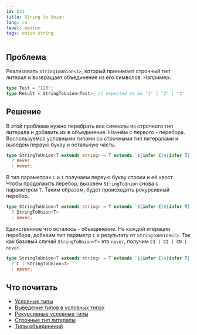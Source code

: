 ```yaml
---
id: 531
title: String to Union
lang: ru
level: medium
tags: union string
---
```


## Проблема

Реализовать `StringToUnion<T>`, который принимает строчный тип литерал и
возвращает объединение из его символов. Например:

```typescript
type Test = "123";
type Result = StringToUnion<Test>; // expected to be "1" | "2" | "3"
```

## Решение

В этой проблеме нужно перебрать все символы из строчного тип литерала и добавить
их в объединение. Начнём с первого - перебора. Воспользуемся условными типами со
строчными тип литералами и выведем первую букву и остальную часть.

```typescript
type StringToUnion<T extends string> = T extends `${infer C}${infer T}`
  ? never
  : never;
```

В тип параметрах `C` и `T` получаем первую букву строки и её хвост. Чтобы
продолжить перебор, вызовем `StringToUnion` снова с параметром `T`. Таким
образом, будет происходить рекурсивный перебор.

```typescript
type StringToUnion<T extends string> = T extends `${infer C}${infer T}`
  ? StringToUnion<T>
  : never;
```

Единственное что осталось - объединение. На каждой итерации перебора, добавим
тип параметр `C` к результату от `StringToUnion<T>`. Так как базовый случай
`StringToUnion<T>` это `never`, получим `C1 | C2 | CN | never`.

```typescript
type StringToUnion<T extends string> = T extends `${infer C}${infer T}`
  ? C | StringToUnion<T>
  : never;
```

## Что почитать

- [Условные типы](https://www.typescriptlang.org/docs/handbook/2/conditional-types.html)
- [Выведение типов в условных типах](https://www.typescriptlang.org/docs/handbook/2/conditional-types.html#inferring-within-conditional-types)
- [Рекурсивные условные типы](https://www.typescriptlang.org/docs/handbook/release-notes/typescript-4-1.html#recursive-conditional-types)
- [Строчные тип литералы](https://www.typescriptlang.org/docs/handbook/release-notes/typescript-4-1.html#template-literal-types)
- [Типы объединений](https://www.typescriptlang.org/docs/handbook/2/everyday-types.html#union-types)
